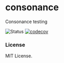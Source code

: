 # consonance
Consonance testing 

![Status](https://travis-ci.org/tkonopka/consonance.svg?branch=master)
[![codecov](https://codecov.io/gh/tkonopka/consonance/branch/master/graph/badge.svg)](https://codecov.io/gh/tkonopka/consonance)


### License

MIT License.

